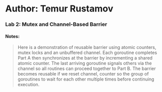 # Author: Temur Rustamov
### Lab 2: Mutex and Channel-Based Barrier
#### Notes:
> Here is a demonstration of reusable barrier using  atomic counters, mutex locks and an unbuffered channel. Each goroutine completes Part A then synchronizes at the barrier by incrementing a shared atomic counter. The last arriving goroutine signals others via the channel so all routines can proceed together to Part B. The barrier becomes reusable if we reset channel, counter so the group of goroutines to wait for each other multiple times before continuing execution.
